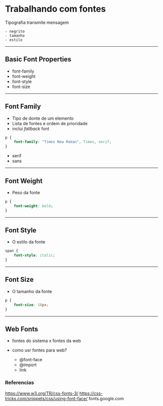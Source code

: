 # Trabalhando com fontes

Tipografia transmite mensagem

    - negrito
    - tamanho
    - estilo

--------------------------------------

## Basic Font Properties

* font-family
* font-weight
* font-style
* font-size

---------------------------------------

## Font Family

* Tipo de donte de um elemento
* Lista de fontes e ordem de prioridade
* inclui *fallback* font

```css
p {
    font-family: "Times New Roman", Times, serif;
}
```
- serif
- sans

---------------------------------------

## Font Weight

* Peso da fonte 

```css
p {
    font-weight: bold;
}
```

---------------------------------------

## Font Style

* O estilo da fonte

```css
span {
    font-style: italic;
}
```

---------------------------------------

## Font Size

* O tamanho da fonte

```css
p {
    font-size: 18px;
}
```

---------------------------------------

## Web Fonts

- fontes do sistema x fontes da web
- como usr fontes para web?

    * @font-face
    * @import
    * link


### Referencias

https://www.w3.org/TR/css-fonts-3/
https://css-tricks.com/snippets/css/using-font-face/
fonts.google.com